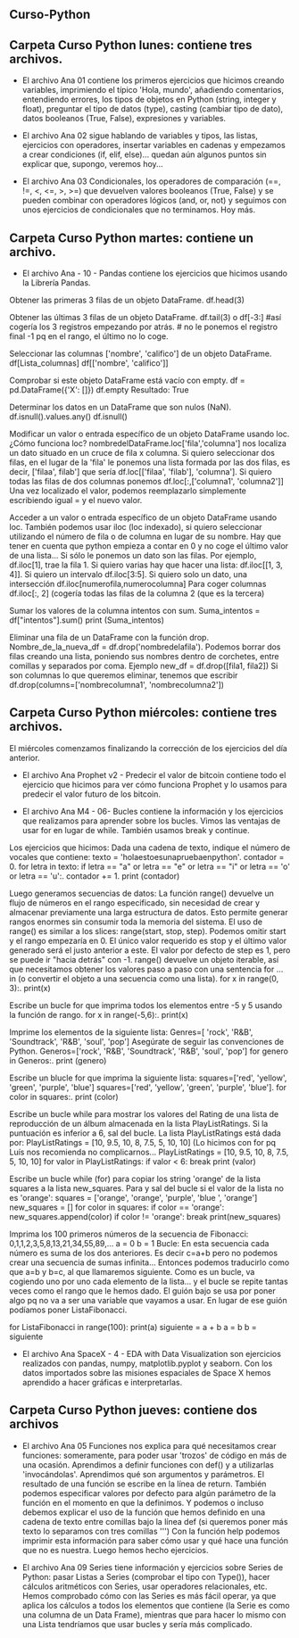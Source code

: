 ## Curso-Python
## Carpeta Curso Python lunes: contiene tres archivos.

- El archivo Ana 01 contiene los primeros ejercicios que hicimos creando variables, imprimiendo el típico 'Hola, mundo', 
añadiendo comentarios, entendiendo errores, los tipos de objetos en Python (string, integer y float), preguntar el tipo de datos (type),
casting (cambiar tipo de dato), datos booleanos (True, False), expresiones y variables.

- El archivo Ana 02 sigue hablando de variables y tipos, las listas, ejercicios con operadores, insertar variables en cadenas
y empezamos a crear condiciones (if, elif, else)... quedan aún algunos puntos sin explicar que, supongo, veremos hoy...

- El archivo Ana 03 Condicionales, los operadores de comparación (==, !=, <, <=, >, >=) que devuelven valores booleanos (True, False)
y se pueden combinar con operadores lógicos (and, or, not) y seguimos con unos ejercicios de condicionales que no terminamos. Hoy más.

## Carpeta Curso Python martes: contiene un archivo.

- El archivo Ana - 10 - Pandas contiene los ejercicios que hicimos usando la Librería Pandas.

Obtener las primeras 3 filas de un objeto DataFrame. df.head(3)

Obtener las últimas 3 filas de un objeto DataFrame. df.tail(3) o df[-3:] #así cogería los 3 registros empezando por atrás. # no le ponemos el registro final -1 pq en el rango, el último no lo coge.

Seleccionar las columnas ['nombre', 'califico'] de un objeto DataFrame. df[Lista_columnas] df[['nombre', 'califico']]

Comprobar si este objeto DataFrame está vacío con empty. df = pd.DataFrame({'X': []}) df.empty Resultado: True

Determinar los datos en un DataFrame que son nulos (NaN). df.isnull().values.any() df.isnull()

Modificar un valor o entrada específico de un objeto DataFrame usando loc. ¿Cómo funciona loc? nombredelDataFrame.loc['fila','columna'] nos localiza un dato situado en un cruce de fila x columna. Si quiero seleccionar dos filas, en el lugar de la 'fila' le ponemos una lista formada por las dos filas, es decir, ['filaa', filab'] que sería df.loc[['filaa', 'filab'], 'columna']. Si quiero todas las filas de dos columnas ponemos df.loc[:,['columna1', 'columna2']] Una vez localizado el valor, podemos reemplazarlo simplemente escribiendo igual = y el nuevo valor.

Acceder a un valor o entrada específico de un objeto DataFrame usando loc. También podemos usar iloc (loc indexado), si quiero seleccionar utilizando el número de fila o de columna en lugar de su nombre. Hay que tener en cuenta que python empieza a contar en 0 y no coge el último valor de una lista... Si sólo le ponemos un dato son las filas. Por ejemplo, df.iloc[1], trae la fila 1. Si quiero varias hay que hacer una lista: df.iloc[[1, 3, 4]]. Si quiero un intervalo df.iloc[3:5]. Si quiero solo un dato, una intersección df.iloc[numerofila,numerocolumna] Para coger columnas df.iloc[:, 2] (cogería todas las filas de la columna 2 (que es la tercera)

Sumar los valores de la columna intentos con sum. Suma_intentos = df["intentos"].sum() print (Suma_intentos)

Eliminar una fila de un DataFrame con la función drop. Nombre_de_la_nueva_df = df.drop('nombredelafila'). Podemos borrar dos filas creando una lista, poniendo sus nombres dentro de corchetes, entre comillas y separados por coma. Ejemplo new_df = df.drop([fila1, fila2]) Si son columnas lo que queremos eliminar, tenemos que escribir df.drop(columns=['nombrecolumna1', 'nombrecolumna2'])

## Carpeta Curso Python miércoles: contiene tres archivos.

El miércoles comenzamos finalizando la corrección de los ejercicios del día anterior.

- El archivo Ana Prophet v2 - Predecir el valor de bitcoin contiene todo el ejercicio que hicimos para ver cómo funciona Prophet y lo usamos para predecir el valor futuro de los bitcoin.

- El archivo Ana M4 - 06- Bucles contiene la información y los ejercicios que realizamos para aprender sobre los bucles. Vimos las ventajas de usar for en lugar de while. También usamos break y continue.

Los ejercicios que hicimos: Dada una cadena de texto, indique el número de vocales que contiene: texto = 'holaestoesunapruebaenpython'. contador = 0. for letra in texto:
  if letra == "a" or letra  == "e" or letra == "i" or letra == 'o' or letra == 'u':. contador += 1. print (contador)
  
Luego generamos secuencias de datos: La función range() devuelve un flujo de números en el rango especificado, sin necesidad de crear y almacenar previamente una larga estructura de datos. Esto permite generar rangos enormes sin consumir toda la memoria del sistema. El uso de range() es similar a los slices: range(start, stop, step). Podemos omitir start y el rango empezaría en 0. El único valor requerido es stop y el último valor generado será el justo anterior a este. El valor por defecto de step es 1, pero se puede ir "hacia detrás" con -1. range() devuelve un objeto iterable, así que necesitamos obtener los valores paso a paso con una sentencia for ... in (o convertir el objeto a una secuencia como una lista). for x in range(0, 3):. print(x)

Escribe un bucle for que imprima todos los elementos entre -5 y 5 usando la función de rango. for x in range(-5,6):. print(x)

Imprime los elementos de la siguiente lista: Genres=[ 'rock', 'R&B', 'Soundtrack', 'R&B', 'soul', 'pop'] Asegúrate de seguir las convenciones de Python. Generos=['rock', 'R&B', 'Soundtrack', 'R&B', 'soul', 'pop']
for genero in Generos:. print (genero)

Escribe un blucle for que imprima la siguiente lista: squares=['red', 'yellow', 'green', 'purple', 'blue'] squares=['red', 'yellow', 'green', 'purple', 'blue']. for color in squares:. print (color)

Escribe un bucle while para mostrar los valores del Rating de una lista de reproducción de un álbum almacenada en la lista PlayListRatings. Si la puntuación es inferior a 6, sal del bucle. La lista PlayListRatings está dada por: PlayListRatings = [10, 9.5, 10, 8, 7.5, 5, 10, 10] (Lo hicimos con for pq Luís nos recomienda no complicarnos...
PlayListRatings = [10, 9.5, 10, 8, 7.5, 5, 10, 10]
for valor in PlayListRatings:
  if valor < 6:
    break
  print (valor)
  
Escribe un bucle while (for) para copiar los string 'orange' de la lista squares a la lista new_squares. Para y sal del bucle si el valor de la lista no es 'orange':
squares = ['orange', 'orange', 'purple', 'blue ', 'orange']
new_squares = []
for color in squares:
  if color == 'orange':
    new_squares.append(color)
  if color != 'orange':
    break
print(new_squares)

Imprima los 100 primeros números de la secuencia de Fibonacci:  0,1,1,2,3,5,8,13,21,34,55,89,…
a = 0
b = 1
Bucle: En esta secuencia cada número es suma de los dos anteriores. Es decir c=a+b pero no podemos crear una secuencia de sumas infinita... Entonces podemos traducirlo como que a=b y b=c, al que llamaremos siguiente. Como es un bucle, va cogiendo uno por uno cada elemento de la lista... y el bucle se repite tantas veces como el rango que le hemos dado. El guión bajo se usa por poner algo pq no va a ser una variable que vayamos a usar. En lugar de ese guión podíamos poner ListaFibonacci.

for ListaFibonacci in range(100):
  print(a)
  siguiente = a + b
  a = b
  b = siguiente

- El archivo Ana SpaceX - 4 - EDA with Data Visualization son ejercicios realizados con pandas, numpy, matplotlib.pyplot y seaborn.
Con los datos importados sobre las misiones espaciales de Space X hemos aprendido a hacer gráficas e interpretarlas.

## Carpeta Curso Python jueves: contiene dos archivos

- El archivo Ana 05 Funciones nos explica para qué necesitamos crear funciones: someramente, para poder usar 'trozos' de código en más de una ocasión.
Aprendimos a definir funciones con def() y a utilizarlas 'invocándolas'. Aprendimos qué son argumentos y parámetros.
El resultado de una función se escribe en la línea de return.
También podemos especificar valores por defecto para algún parámetro de la función en el momento en que la definimos.
Y podemos o incluso debemos explicar el uso de la función que hemos definido en una cadena de texto entre comillas bajo la línea def
(si queremos poner más texto lo separamos con tres comillas ''') Con la función help podemos imprimir esta información para saber cómo usar y qué hace una función que no es nuestra.
Luego hemos hecho ejercicios.

- El archivo Ana 09 Series tiene información y ejercicios sobre Series de Python: pasar Listas a Series (comprobar el tipo con Type()),
hacer cálculos aritméticos con Series, usar operadores relacionales, etc. Hemos comprobado cómo con las Series es más fácil operar, ya que aplica los cálculos a todos los elementos que contiene (la Serie es como una columna de un Data Frame), mientras que para hacer lo mismo con una Lista tendríamos que usar bucles y sería más complicado.
